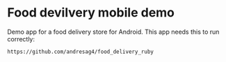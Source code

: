 # Food devilvery mobile demo

Demo app for a food delivery store for Android.
This app needs this to run correctly:

`https://github.com/andresag4/food_delivery_ruby`
